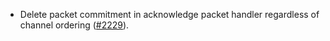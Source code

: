 - Delete packet commitment in acknowledge packet handler regardless of channel ordering
  ([#2229](https://github.com/informalsystems/ibc-rs/issues/2229)).
